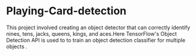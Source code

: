# Playing-Card-detection
This project involved creating an object detector that can correctly identify nines, tens, jacks, queens, kings, and aces.Here TensorFlow's Object Detection API is used to to train an object detection classifier for multiple objects .  
